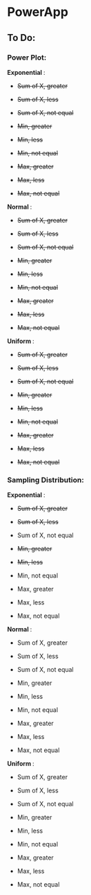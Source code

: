 # PowerApp

## To Do:  

### Power Plot:  

  <b> Exponential </b>:  
  
  - <s> Sum of X, greater </s>
  - <s> Sum of X, less </s>
  - <s> Sum of X, not equal </s>
  
  - <s> Min, greater </s>
  - <s> Min, less </s>
  - <s> Min, not equal </s>
  
  - <s> Max, greater </s>
  - <s> Max, less </s>
  - <s> Max, not equal </s>
  
  <b> Normal </b>:
  
  - <s> Sum of X, greater </s>
  - <s> Sum of X, less </s>
  - <s> Sum of X, not equal </s>
  
  - <s> Min, greater </s>
  - <s> Min, less </s>
  - <s> Min, not equal </s>
  
  - <s> Max, greater </s>
  - <s> Max, less </s>
  - <s> Max, not equal </s>
  
  <b> Uniform </b>:  
  
  - <s> Sum of X, greater </s>
  - <s> Sum of X, less </s>
  - <s> Sum of X, not equal </s>
  
  - <s> Min, greater </s>
  - <s> Min, less </s>
  - <s> Min, not equal </s>
  
  - <s> Max, greater </s>
  - <s> Max, less </s>
  - <s> Max, not equal </s>
  
### Sampling Distribution:  

  <b> Exponential </b>:  
  
  - <s> Sum of X, greater </s>
  - <s> Sum of X, less </s>
  - Sum of X, not equal
  
  - <s> Min, greater </s>
  - <s> Min, less </s>
  - Min, not equal 
  
  - Max, greater 
  - Max, less 
  - Max, not equal 
  
  <b> Normal </b>:
  
  - Sum of X, greater
  - Sum of X, less
  - Sum of X, not equal
  
  - Min, greater
  - Min, less
  - Min, not equal
  
  - Max, greater
  - Max, less
  - Max, not equal
  
  <b> Uniform </b>:  
  
  - Sum of X, greater
  - Sum of X, less
  - Sum of X, not equal
  
  - Min, greater
  - Min, less
  - Min, not equal
  
  - Max, greater
  - Max, less
  - Max, not equal
